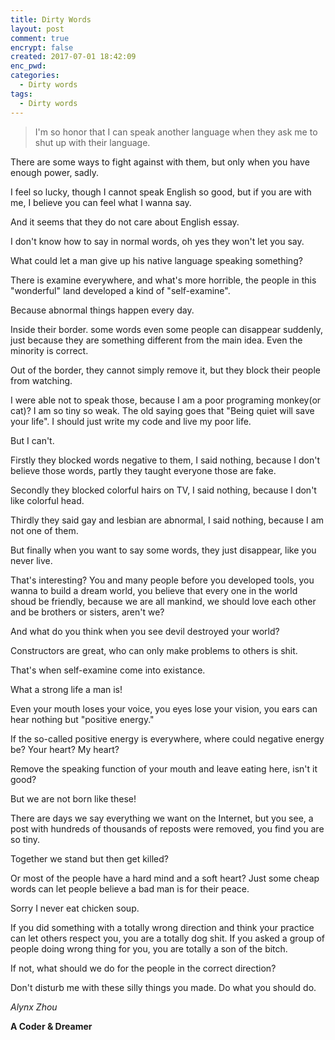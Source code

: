 ```yaml
---
title: Dirty Words
layout: post
comment: true
encrypt: false
created: 2017-07-01 18:42:09
enc_pwd:
categories:
  - Dirty words
tags:
  - Dirty words
---
```

<blockquote class="center-quote">I'm so honor that I can speak another language when they ask me to shut up with their language.</blockquote>

There are some ways to fight against with them, but only when you have enough power, sadly.

I feel so lucky, though I cannot speak English so good, but if you are with me, I believe you can feel what I wanna say.

<!--more-->

And it seems that they do not care about English essay.

I don't know how to say in normal words, oh yes they won't let you say.

What could let a man give up his native language speaking something?

There is examine everywhere, and what's more horrible, the people in this "wonderful" land developed a kind of "self-examine".

Because abnormal things happen every day.

Inside their border. some words even some people can disappear suddenly, just because they are something different from the main idea. Even the minority is correct.

Out of the border, they cannot simply remove it, but they block their people from watching.

I were able not to speak those, because I am a poor programing monkey(or cat)? I am so tiny so weak. The old saying goes that "Being quiet will save your life". I should just write my code and live my poor life.

But I can't.

Firstly they blocked words negative to them, I said nothing, because I don't believe those words, partly they taught everyone those are fake.

Secondly they blocked colorful hairs on TV, I said nothing, because I don't like colorful head.

Thirdly they said gay and lesbian are abnormal, I said nothing, because I am not one of them.

But finally when you want to say some words, they just disappear, like you never live.

That's interesting? You and many people before you developed tools, you wanna to build a dream world, you believe that every one in the world shoud be friendly, because we are all mankind, we should love each other and be brothers or sisters, aren't we?

And what do you think when you see devil destroyed your world?

Constructors are great, who can only make problems to others is shit.

That's when self-examine come into existance.

What a strong life a man is!

Even your mouth loses your voice, you eyes lose your vision, you ears can hear nothing but "positive energy."

If the so-called positive energy is everywhere, where could negative energy be? Your heart? My heart?

Remove the speaking function of your mouth and leave eating here, isn't it good?

But we are not born like these!

There are days we say everything we want on the Internet, but you see, a post with hundreds of thousands of reposts were removed, you find you are so tiny.

Together we stand but then get killed?

Or most of the people have a hard mind and a soft heart? Just some cheap words can let people believe a bad man is for their peace.

Sorry I never eat chicken soup.

If you did something with a totally wrong direction and think your practice can let others respect you, you are a totally dog shit. If you asked a group of people doing wrong thing for you, you are totally a son of the bitch.

If not, what should we do for the people in the correct direction?

Don't disturb me with these silly things you made. Do what you should do.

*Alynx Zhou*

**A Coder & Dreamer**
